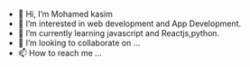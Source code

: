 - 👋 Hi, I’m Mohamed kasim 
- 👀 I’m interested in web development and App Development.
- 🌱 I’m currently learning javascript and Reactjs,python.
- 💞️ I’m looking to collaborate on ...
- 📫 How to reach me ...

<!---
kasim2302/kasim2302 is a ✨ special ✨ repository because its `README.md` (this file) appears on your GitHub profile.
You can click the Preview link to take a look at your changes.
--->
